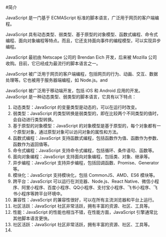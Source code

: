 #简介

JavaScript 是一门基于 ECMAScript 标准的脚本语言，广泛用于网页的客户端编程。

JavaScript 具有动态类型、弱类型、基于原型的对象模型、函数式编程、命令式编程、面向对象编程等特点。而且，它还支持面向事件的编程模型，可以实现异步编程。

JavaScript 最初由 Netscape 公司的 Brendan Eich 开发，后来被 Mozilla 公司收购。目前，它已经成为最流行的脚本语言之一。

JavaScript 被广泛用于网页的客户端编程，包括网页的行为、动画、交互、数据处理等。它也被用于服务器端编程，如 Node.js。and

JavaScript 被广泛用于移动端开发，包括 iOS 和 Android 应用的开发。
JavaScript 是一种动态类型、弱类型的脚本语言，它具有以下特点：
1. 动态类型：JavaScript 的变量类型是动态的，可以在运行时改变。
2. 弱类型：JavaScript 的类型转换是弱类型的，即在比较两个不同类型的值时，会自动进行类型转换。
3. 基于原型的对象模型：JavaScript 的对象模型是基于原型的，每个对象都有一个原型对象，通过原型对象可以访问对象的属性和方法。
4. 函数式编程：JavaScript 支持函数式编程，包括函数作为值、函数作为参数、函数作为返回值等。
5. 命令式编程：JavaScript 支持命令式编程，包括循环、条件语句、函数等。
6. 面向对象编程：JavaScript 支持面向对象编程，包括类、对象、继承等。
7. 异步编程：JavaScript 支持异步编程，包括回调函数、Promise、Generator 等。
8. 模块化：JavaScript 支持模块化，包括 CommonJS、AMD、ES6 模块等。
9. 跨平台：JavaScript 可以运行在浏览器、Node.js、React Native、微信小程序、阿里小程序、百度小程序、QQ小程序、支付宝小程序、飞书小程序、飞书小程序等跨平台环境中。
10. 兼容性：JavaScript 的兼容性很好，可以在所有主流浏览器和平台上运行。
11. 社区活跃：JavaScript 社区非常活跃，拥有丰富的资源、社区、工具等。
12. 性能：JavaScript 的性能也相当不错，在性能方面，JavaScript 引擎通常比其他脚本语言更快。
13. 社区活跃：JavaScript 社区非常活跃，拥有丰富的资源、社区、工具等。
14. 